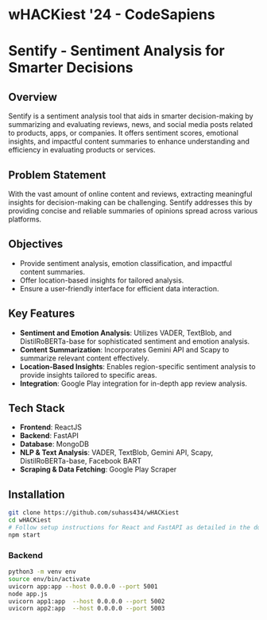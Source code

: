 # wHACKiest '24 - CodeSapiens

# Sentify - Sentiment Analysis for Smarter Decisions

## Overview
Sentify is a sentiment analysis tool that aids in smarter decision-making by summarizing and evaluating reviews, news, and social media posts related to products, apps, or companies. It offers sentiment scores, emotional insights, and impactful content summaries to enhance understanding and efficiency in evaluating products or services.

## Problem Statement
With the vast amount of online content and reviews, extracting meaningful insights for decision-making can be challenging. Sentify addresses this by providing concise and reliable summaries of opinions spread across various platforms.

## Objectives
- Provide sentiment analysis, emotion classification, and impactful content summaries.
- Offer location-based insights for tailored analysis.
- Ensure a user-friendly interface for efficient data interaction.

## Key Features
- **Sentiment and Emotion Analysis**: Utilizes VADER, TextBlob, and DistilRoBERTa-base for sophisticated sentiment and emotion analysis.
- **Content Summarization**: Incorporates Gemini API and Scapy to summarize relevant content effectively.
- **Location-Based Insights**: Enables region-specific sentiment analysis to provide insights tailored to specific areas.
- **Integration**: Google Play integration for in-depth app review analysis.

## Tech Stack
- **Frontend**: ReactJS
- **Backend**: FastAPI
- **Database**: MongoDB
- **NLP & Text Analysis**: VADER, TextBlob, Gemini API, Scapy, DistilRoBERTa-base, Facebook BART
- **Scraping & Data Fetching**: Google Play Scraper

## Installation
```bash
git clone https://github.com/suhass434/wHACKiest
cd wHACKiest
# Follow setup instructions for React and FastAPI as detailed in the docs
npm start
```
### Backend
```bash
python3 -m venv env
source env/bin/activate
uvicorn app:app --host 0.0.0.0 --port 5001
node app.js
uvicorn app1:app  --host 0.0.0.0 --port 5002
uvicorn app2:app  --host 0.0.0.0 --port 5003


